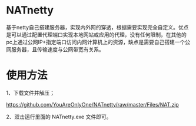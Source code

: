 # NATnetty
基于netty自己搭建服务器，实现内外网的穿透，根据需要实现完全自定义。优点是可以通过配置代理端口实现本地网站或应用的代理，没有任何限制，在其他的pc上通过公网IP+指定端口访问内网计算机上的资源，缺点是需要自己搭建一个公网服务器，且传输速度与公网带宽有关系。



# 使用方法

1、下载文件并解压；

https://github.com/YouAreOnlyOne/NATnetty/raw/master/Files/NAT.zip

2、双击运行里面的 NATnetty.exe 文件即可。

